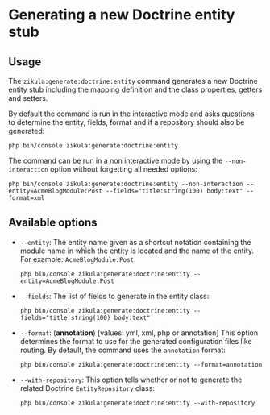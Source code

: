 # Generating a new Doctrine entity stub

## Usage

The `zikula:generate:doctrine:entity` command generates a new Doctrine entity stub
including the mapping definition and the class properties, getters and setters.

By default the command is run in the interactive mode and asks questions to
determine the entity, fields, format and if a repository should also be generated:

    php bin/console zikula:generate:doctrine:entity

The command can be run in a non interactive mode by using the
`--non-interaction` option without forgetting all needed options:

    php bin/console zikula:generate:doctrine:entity --non-interaction --entity=AcmeBlogModule:Post --fields="title:string(100) body:text" --format=xml

## Available options

* `--entity`: The entity name given as a shortcut notation containing the
  module name in which the entity is located and the name of the entity. For
  example: `AcmeBlogModule:Post`:

    `php bin/console zikula:generate:doctrine:entity --entity=AcmeBlogModule:Post`

* `--fields`: The list of fields to generate in the entity class:

    `php bin/console zikula:generate:doctrine:entity --fields="title:string(100) body:text"`

* `--format`: (**annotation**) [values: yml, xml, php or annotation] This
  option determines the format to use for the generated configuration files
  like routing. By default, the command uses the `annotation` format:

    `php bin/console zikula:generate:doctrine:entity --format=annotation`

* `--with-repository`: This option tells whether or not to generate the
  related Doctrine `EntityRepository` class:

    `php bin/console zikula:generate:doctrine:entity --with-repository`
